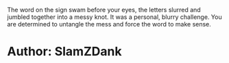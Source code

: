 <p>The word on the sign swam before your eyes, the letters slurred and jumbled together into a messy knot. It was a personal, blurry challenge. You are determined to untangle the mess and force the word to make sense.</p>

<h1>Author: SlamZDank</h1>
